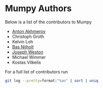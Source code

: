 # Mumpy Authors

Below is a list of the contributors to Mumpy

+ [Anton Akhmerov](<https://antonakhmerov.org>)
+ Christoph Groth
+ Kelvin Loh
+ [Bas Nijholt](<https://nijho.lt>)
+ [Joseph Weston](<https://joseph.weston.cloud>)
+ Michael Wimmer
+ Kostas Vilkelis

For a full list of contributors run

```bash
git log --pretty=format:"%an" | sort | uniq
```
